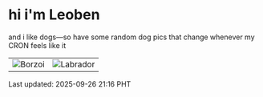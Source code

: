 # hi i'm Leoben

and i like dogs—so have some random dog pics that change whenever my CRON feels like it

|  |  |
|--------|----------|
| ![Borzoi](https://random-dog-vercel.vercel.app/api/random-borzoi?v=1758892592) | ![Labrador](https://random-dog-vercel.vercel.app/api/random-labrador?v=1758892592) |

Last updated: 2025-09-26 21:16 PHT
